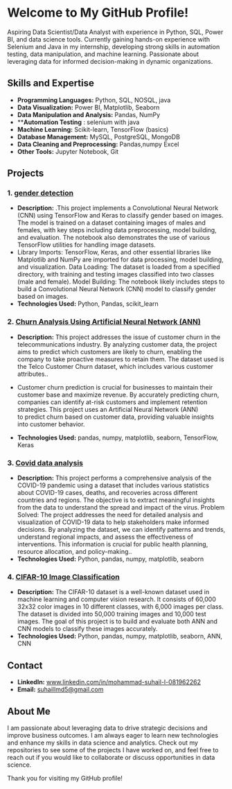 # Welcome to My GitHub Profile!



Aspiring Data Scientist/Data Analyst with experience in Python, SQL, Power BI, and data science tools. Currently gaining hands-on experience with Selenium and Java in my internship, developing strong skills in automation testing, data manipulation, and machine learning. Passionate about leveraging data for informed decision-making in dynamic organizations.

## Skills and Expertise
- **Programming Languages:** Python, SQL, NOSQL, java 
- **Data Visualization:** Power BI, Matplotlib, Seaborn
- **Data Manipulation and Analysis:** Pandas, NumPy
- ****Automation Testing** : selenium with java
- **Machine Learning:** Scikit-learn, TensorFlow (basics)
- **Database Management:** MySQL, PostgreSQL, MongoDB
- **Data Cleaning and Preprocessing:** Pandas,numpy Excel  
- **Other Tools:** Jupyter Notebook, Git

## Projects
### 1. [gender detection](https://github.com/suhail-1-2/gender-detection-)
   - **Description:** .This project implements a Convolutional Neural Network (CNN) using TensorFlow and Keras to classify gender based on images. The model is trained on a dataset containing images of males and       females, with key steps including data preprocessing, model building, and evaluation. The notebook also demonstrates the use of various TensorFlow utilities for handling image datasets.
   - Library Imports: TensorFlow, Keras, and other essential libraries like Matplotlib and NumPy are imported for data processing, model building, and visualization.
      Data Loading: The dataset is loaded from a specified directory, with training and testing images classified into two classes (male and female).
      Model Building: The notebook likely includes steps to build a Convolutional Neural Network (CNN) model to classify gender based on images.
   - **Technologies Used:** Python, Pandas, scikit_learn

### 2. [ Churn Analysis Using Artificial Neural Network (ANN) ](https://github.com/suhail-1-2/churn-data-analysis)
   - **Description:** This project addresses the issue of customer churn in the telecommunications industry.
         By analyzing customer data, the project aims to predict which customers are likely
         to churn, enabling the company to take proactive measures to retain them. The dataset
         used is the Telco Customer Churn dataset, which includes various customer attributes..
   - Customer churn prediction is crucial for businesses to maintain their customer base and
         maximize revenue. By accurately predicting churn, companies can identify at-risk customers
         and implement retention strategies. This project uses an Artificial Neural Network (ANN)            
         to predict churn based on customer data, providing valuable insights into customer behavior.

   - **Technologies Used:**    pandas, numpy, matplotlib, seaborn, TensorFlow, Keras

### 3. [Covid data analysis ](https://github.com/suhail-1-2/python-projects-/blob/main/covid%20data%20analysis.ipynb)
   - **Description:** This project performs a comprehensive analysis of the COVID-19 pandemic using a dataset that includes various
     statistics about COVID-19 cases, deaths, and recoveries across different countries and regions. The objective is to extract
     meaningful insights from the data to understand the spread and impact of the virus.
     Problem Solved:
     The project addresses the need for detailed analysis and visualization of COVID-19 data to help stakeholders make informed decisions. By analyzing the dataset, we can identify patterns and trends, understand      regional impacts, and assess the effectiveness of interventions. This information is crucial for public health planning, resource allocation, and policy-making..
   - **Technologies Used:** Python, pandas, numpy, matplotlib, seaborn
### 4. [CIFAR-10 Image Classification ](https://github.com/suhail-1-2/CIFAR-10-Image-Classification/tree/main)
   - **Description:**  The CIFAR-10 dataset is a well-known dataset used in machine learning and computer vision research. It consists of 60,000 32x32 color images in 10 different classes, with 6,000 images per class. The dataset is divided into 50,000 training images and 10,000 test images. The goal of this project is to build and evaluate both ANN and CNN models to classify these images accurately.
   - **Technologies Used:** Python, pandas, numpy, matplotlib, seaborn, ANN, CNN
## Contact
- **LinkedIn:** www.linkedin.com/in/mohammad-suhail-l-081962262
- **Email:** suhaillmd5@gmail.com

## About Me
I am passionate about leveraging data to drive strategic decisions and improve business outcomes. I am always eager to learn new technologies and enhance my skills in data science and analytics.
Check out my repositories to see some of the projects I have worked on, and feel free to reach out if you would like to collaborate or discuss opportunities in data science.

Thank you for visiting my GitHub profile!
